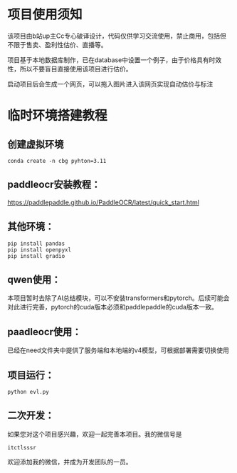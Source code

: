
# 项目使用须知
该项目由b站up主Cc专心破译设计，代码仅供学习交流使用，禁止商用，包括但不限于售卖、盈利性估价、直播等。

项目基于本地数据库制作，已在database中设置一个例子，由于价格具有时效性，所以不要盲目直接使用该项目进行估价。

启动项目后会生成一个网页，可以拖入图片进入该网页实现自动估价与标注
# 临时环境搭建教程
## 创建虚拟环境
```
conda create -n cbg pyhton=3.11
```

## paddleocr安装教程：
https://paddlepaddle.github.io/PaddleOCR/latest/quick_start.html

## 其他环境：
```
pip install pandas
pip install openpyxl
pip install gradio
```

## qwen使用：
本项目暂时去除了AI总结模块，可以不安装transformers和pytorch。后续可能会对此进行完善，pytorch的cuda版本必须和paddlepaddle的cuda版本一致。

## paadleocr使用：
已经在need文件夹中提供了服务端和本地端的v4模型，可根据部署需要切换使用

## 项目运行：
```
python evl.py
```

## 二次开发：
如果您对这个项目感兴趣，欢迎一起完善本项目。我的微信号是
```
itctlsssr
```
欢迎添加我的微信，并成为开发团队的一员。
